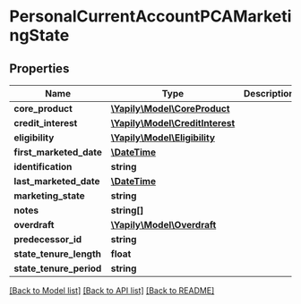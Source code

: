# PersonalCurrentAccountPCAMarketingState

## Properties
Name | Type | Description | Notes
------------ | ------------- | ------------- | -------------
**core_product** | [**\Yapily\Model\CoreProduct**](CoreProduct.md) |  | [optional] 
**credit_interest** | [**\Yapily\Model\CreditInterest**](CreditInterest.md) |  | [optional] 
**eligibility** | [**\Yapily\Model\Eligibility**](Eligibility.md) |  | [optional] 
**first_marketed_date** | [**\DateTime**](\DateTime.md) |  | [optional] 
**identification** | **string** |  | [optional] 
**last_marketed_date** | [**\DateTime**](\DateTime.md) |  | [optional] 
**marketing_state** | **string** |  | [optional] 
**notes** | **string[]** |  | [optional] 
**overdraft** | [**\Yapily\Model\Overdraft**](Overdraft.md) |  | [optional] 
**predecessor_id** | **string** |  | [optional] 
**state_tenure_length** | **float** |  | [optional] 
**state_tenure_period** | **string** |  | [optional] 

[[Back to Model list]](../README.md#documentation-for-models) [[Back to API list]](../README.md#documentation-for-api-endpoints) [[Back to README]](../README.md)


